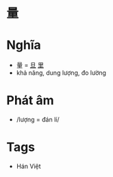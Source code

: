# 量

# Nghĩa
* 量 = [旦](旦.md) [里](里.md)
* khả năng, dung lượng, đo lường

# Phát âm
* /lượng = đán lí/

# Tags
* Hán Việt

